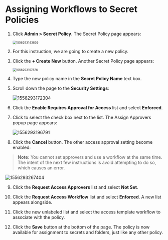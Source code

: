 [title]: # (Assigning Workflows to Secret Policies)
[tags]: # (XXX)
[priority]: # (20)

# Assigning Workflows to Secret Policies

1. Click **Admin > Secret Policy**. The Secret Policy page appears:

   <img src="assets/1556293143836.png" alt="1556293143836" style="zoom:67%;" />

1. For this instruction, we are going to create a new policy.

1. Click the **+ Create New** button. Another Secret Policy page appears:

   <img src="assets/1556293157876.png" alt="1556293157876" style="zoom:67%;" />

1. Type the new policy name in the **Secret Policy Name** text box.

1. Scroll down the page to the **Security Settings**:

   ![1556293172304](assets/1556293172304.png)

1. Click the **Enable Requires Approval for Access** list and select **Enforced**.

1. Click to select the check box next to the list. The Assign Approvers popup page appears:

   ![1556293196791](assets/1556293196791.png)

1. Click the **Cancel** button. The other access approval setting become enabled:

  > **Note:** You cannot set approvers and use a workflow at the same time. The intent of the next few instructions is avoid attempting to do so, which causes an error.

![1556293267404](assets/1556293267404.png)

9. Click the **Request Access Approvers** list and select **Not Set**.

9. Click the **Request Access Workflow** list and select **Enforced**. A new list appears alongside.

9. Click the new unlabeled list and select the access template workflow to associate with the policy.

9. Click the **Save** button at the bottom of the page. The policy is now available for assignment to secrets and folders, just like any other policy.
